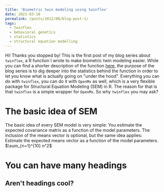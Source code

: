 ```yaml
---
title: 'Biometric twin modeling using twinflex'
date: 2021-03-10
permalink: /posts/2012/08/blog-post-1/
tags:
  - twinflex
  - behavioral genetics
  - statistics
  - structural equation modelling
---
```


Hi! Thanks you stopped by! This is the first post of my blog series about `twinflex`, a R function I wrote to make biometric twin modeling easier. While you can find a shorter description of the function [here](https://github.com/mirkoruks/twinflex), the purpose of the blog series is to dig deeper into the statistics behind the function in order to let you know what is actually going on "under the hood". Everything you can do with `twinflex`, you can do it with `OpenMx` as well, which is a very flexible package for Structural Equation Modeling (SEM) in R. The reason for that is that `twinflex` is a simple wrapper for `OpenMx`. So why `twinflex` you may ask? 

The basic idea of SEM
======
The basic idea of every SEM model is very simple: You estimate the expected covariance matrix as a function of the model parameters. The inclusion of the means vector is optional, but the same idea applies: Estimate the expected means vector as a function of the model parameters. $\sum_{n=1}^{10} n^2$

You can have many headings
======

Aren't headings cool?
------
